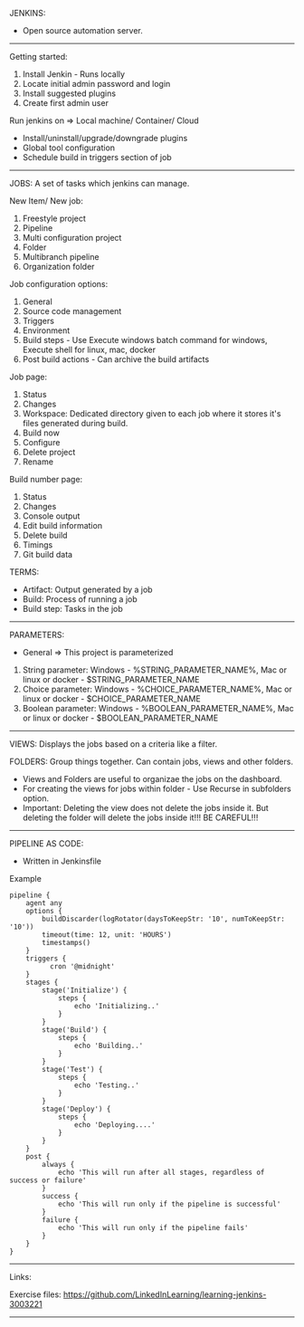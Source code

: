 JENKINS:

- Open source automation server.

---

Getting started:

1. Install Jenkin - Runs locally
2. Locate initial admin password and login
3. Install suggested plugins
4. Create first admin user

Run jenkins on => Local machine/ Container/ Cloud

- Install/uninstall/upgrade/downgrade plugins
- Global tool configuration
- Schedule build in triggers section of job

---

JOBS: A set of tasks which jenkins can manage.

New Item/ New job:

1. Freestyle project
2. Pipeline
3. Multi configuration project
4. Folder
5. Multibranch pipeline
6. Organization folder

Job configuration options:

1. General
2. Source code management
3. Triggers
4. Environment
5. Build steps - Use Execute windows batch command for windows, Execute shell for linux, mac, docker
6. Post build actions - Can archive the build artifacts

Job page:

1. Status
2. Changes
3. Workspace: Dedicated directory given to each job where it stores it's files generated during build.
4. Build now
5. Configure
6. Delete project
7. Rename

Build number page:

1. Status
2. Changes
3. Console output
4. Edit build information
5. Delete build
6. Timings
7. Git build data

TERMS:

- Artifact: Output generated by a job
- Build: Process of running a job
- Build step: Tasks in the job

---

PARAMETERS:

- General => This project is parameterized

1. String parameter: Windows - %STRING_PARAMETER_NAME%, Mac or linux or docker - $STRING_PARAMETER_NAME
2. Choice parameter: Windows - %CHOICE_PARAMETER_NAME%, Mac or linux or docker - $CHOICE_PARAMETER_NAME
3. Boolean parameter: Windows - %BOOLEAN_PARAMETER_NAME%, Mac or linux or docker - $BOOLEAN_PARAMETER_NAME

---

VIEWS: Displays the jobs based on a criteria like a filter.

FOLDERS: Group things together. Can contain jobs, views and other folders.

- Views and Folders are useful to organizae the jobs on the dashboard.
- For creating the views for jobs within folder - Use Recurse in subfolders option.
- Important: Deleting the view does not delete the jobs inside it. But deleting the folder will delete the jobs inside it!!! BE CAREFUL!!!

---

PIPELINE AS CODE:

- Written in Jenkinsfile

Example

```
pipeline {
    agent any
    options {
        buildDiscarder(logRotator(daysToKeepStr: '10', numToKeepStr: '10'))
        timeout(time: 12, unit: 'HOURS')
        timestamps()
    }
    triggers {
          cron '@midnight'
    }
    stages {
        stage('Initialize') {
            steps {
                echo 'Initializing..'
            }
        }
        stage('Build') {
            steps {
                echo 'Building..'
            }
        }
        stage('Test') {
            steps {
                echo 'Testing..'
            }
        }
        stage('Deploy') {
            steps {
                echo 'Deploying....'
            }
        }
    }
	post {
        always {
            echo 'This will run after all stages, regardless of success or failure'
        }
        success {
            echo 'This will run only if the pipeline is successful'
        }
        failure {
            echo 'This will run only if the pipeline fails'
        }
    }
}

```

---

Links:

Exercise files: https://github.com/LinkedInLearning/learning-jenkins-3003221

---
